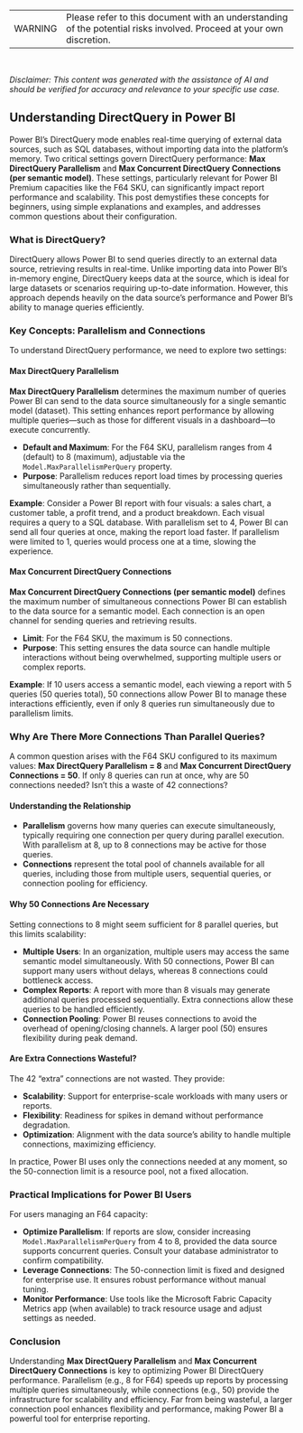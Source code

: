 <br>
<table>
  <td>WARNING</td>
  <td>Please refer to this document with an understanding of the potential risks involved. Proceed at your own discretion.</td>
</table>
<br>

*Disclaimer: This content was generated with the assistance of AI and should be verified for accuracy and relevance to your specific use case.*

## Understanding DirectQuery in Power BI

Power BI’s DirectQuery mode enables real-time querying of external data sources, such as SQL databases, without importing data into the platform’s memory. Two critical settings govern DirectQuery performance: **Max DirectQuery Parallelism** and **Max Concurrent DirectQuery Connections (per semantic model)**. These settings, particularly relevant for Power BI Premium capacities like the F64 SKU, can significantly impact report performance and scalability. This post demystifies these concepts for beginners, using simple explanations and examples, and addresses common questions about their configuration.

### What is DirectQuery?

DirectQuery allows Power BI to send queries directly to an external data source, retrieving results in real-time. Unlike importing data into Power BI’s in-memory engine, DirectQuery keeps data at the source, which is ideal for large datasets or scenarios requiring up-to-date information. However, this approach depends heavily on the data source’s performance and Power BI’s ability to manage queries efficiently.

### Key Concepts: Parallelism and Connections

To understand DirectQuery performance, we need to explore two settings:

#### Max DirectQuery Parallelism

**Max DirectQuery Parallelism** determines the maximum number of queries Power BI can send to the data source simultaneously for a single semantic model (dataset). This setting enhances report performance by allowing multiple queries—such as those for different visuals in a dashboard—to execute concurrently.

- **Default and Maximum**: For the F64 SKU, parallelism ranges from 4 (default) to 8 (maximum), adjustable via the `Model.MaxParallelismPerQuery` property.
- **Purpose**: Parallelism reduces report load times by processing queries simultaneously rather than sequentially.

**Example**: Consider a Power BI report with four visuals: a sales chart, a customer table, a profit trend, and a product breakdown. Each visual requires a query to a SQL database. With parallelism set to 4, Power BI can send all four queries at once, making the report load faster. If parallelism were limited to 1, queries would process one at a time, slowing the experience.

#### Max Concurrent DirectQuery Connections

**Max Concurrent DirectQuery Connections (per semantic model)** defines the maximum number of simultaneous connections Power BI can establish to the data source for a semantic model. Each connection is an open channel for sending queries and retrieving results.

- **Limit**: For the F64 SKU, the maximum is 50 connections.
- **Purpose**: This setting ensures the data source can handle multiple interactions without being overwhelmed, supporting multiple users or complex reports.

**Example**: If 10 users access a semantic model, each viewing a report with 5 queries (50 queries total), 50 connections allow Power BI to manage these interactions efficiently, even if only 8 queries run simultaneously due to parallelism limits.

### Why Are There More Connections Than Parallel Queries?

A common question arises with the F64 SKU configured to its maximum values: **Max DirectQuery Parallelism = 8** and **Max Concurrent DirectQuery Connections = 50**. If only 8 queries can run at once, why are 50 connections needed? Isn’t this a waste of 42 connections?

#### Understanding the Relationship

- **Parallelism** governs how many queries can execute simultaneously, typically requiring one connection per query during parallel execution. With parallelism at 8, up to 8 connections may be active for those queries.
- **Connections** represent the total pool of channels available for all queries, including those from multiple users, sequential queries, or connection pooling for efficiency.

#### Why 50 Connections Are Necessary

Setting connections to 8 might seem sufficient for 8 parallel queries, but this limits scalability:

- **Multiple Users**: In an organization, multiple users may access the same semantic model simultaneously. With 50 connections, Power BI can support many users without delays, whereas 8 connections could bottleneck access.
- **Complex Reports**: A report with more than 8 visuals may generate additional queries processed sequentially. Extra connections allow these queries to be handled efficiently.
- **Connection Pooling**: Power BI reuses connections to avoid the overhead of opening/closing channels. A larger pool (50) ensures flexibility during peak demand.

#### Are Extra Connections Wasteful?

The 42 “extra” connections are not wasted. They provide:

- **Scalability**: Support for enterprise-scale workloads with many users or reports.
- **Flexibility**: Readiness for spikes in demand without performance degradation.
- **Optimization**: Alignment with the data source’s ability to handle multiple connections, maximizing efficiency.

In practice, Power BI uses only the connections needed at any moment, so the 50-connection limit is a resource pool, not a fixed allocation.

### Practical Implications for Power BI Users

For users managing an F64 capacity:

- **Optimize Parallelism**: If reports are slow, consider increasing `Model.MaxParallelismPerQuery` from 4 to 8, provided the data source supports concurrent queries. Consult your database administrator to confirm compatibility.
- **Leverage Connections**: The 50-connection limit is fixed and designed for enterprise use. It ensures robust performance without manual tuning.
- **Monitor Performance**: Use tools like the Microsoft Fabric Capacity Metrics app (when available) to track resource usage and adjust settings as needed.

### Conclusion

Understanding **Max DirectQuery Parallelism** and **Max Concurrent DirectQuery Connections** is key to optimizing Power BI DirectQuery performance. Parallelism (e.g., 8 for F64) speeds up reports by processing multiple queries simultaneously, while connections (e.g., 50) provide the infrastructure for scalability and efficiency. Far from being wasteful, a larger connection pool enhances flexibility and performance, making Power BI a powerful tool for enterprise reporting.
